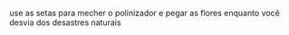 use as setas para mecher o polinizador e pegar as flores enquanto você desvia dos desastres naturais

